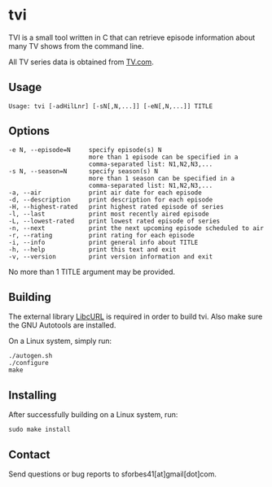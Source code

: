 tvi
===
TVI is a small tool written in C that can retrieve episode information about many TV shows from the command line.

All TV series data is obtained from [TV.com](http://www.tv.com/).

Usage
-----
    Usage: tvi [-adHilLnr] [-sN[,N,...]] [-eN[,N,...]] TITLE

Options
-------
    -e N, --episode=N     specify episode(s) N
                          more than 1 episode can be specified in a
                          comma-separated list: N1,N2,N3,...
    -s N, --season=N      specify season(s) N
                          more than 1 season can be specified in a
                          comma-separated list: N1,N2,N3,...
    -a, --air             print air date for each episode
    -d, --description     print description for each episode
    -H, --highest-rated   print highest rated episode of series
    -l, --last            print most recently aired episode
    -L, --lowest-rated    print lowest rated episode of series
    -n, --next            print the next upcoming episode scheduled to air
    -r, --rating          print rating for each episode
    -i, --info            print general info about TITLE
    -h, --help            print this text and exit
    -v, --version         print version information and exit

No more than 1 TITLE argument may be provided.

Building
--------
The external library [LibcURL](http://curl.haxx.se/download.html/) is required
in order to build tvi. Also make sure the GNU Autotools are installed.

On a Linux system, simply run:

    ./autogen.sh
    ./configure
    make

Installing
----------
After successfully building on a Linux system, run:

    sudo make install

Contact
-------
Send questions or bug reports to sforbes41[at]gmail[dot]com.
